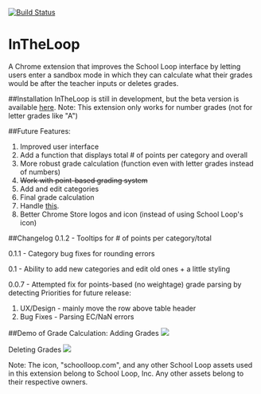  [![Build Status](https://travis-ci.org/mash99/InTheLoop.svg?branch=develop)](https://travis-ci.org/mash99/InTheLoop)
# InTheLoop
A Chrome extension that improves the School Loop interface by letting users enter a sandbox mode in which they can calculate what their grades would be after the teacher inputs or deletes grades.

##Installation
InTheLoop is still in development, but the beta version is available [here](https://chrome.google.com/webstore/detail/in-the-loop-for-school-lo/ppigcngidmooiiafkelbilbojiijffag).
Note: This extension only works for number grades (not for letter grades like "A")

##Future Features:   
1. Improved user interface 
2. Add a function that displays total # of points per category and overall
3. More robust grade calculation (function even with letter grades instead of numbers)
4. ~~Work with point-based grading system~~
5. Add and edit categories
6. Final grade calculation
7. Handle [this](https://scontent.xx.fbcdn.net/hphotos-xft1/v/t34.0-12/12395361_1647944725464690_391096720_n.jpg?oh=a616ca29147d5ecedfc4a79247d47484&oe=567014EB).
8. Better Chrome Store logos and icon (instead of using School Loop's icon)

##Changelog
0.1.2 - Tooltips for # of points per category/total

0.1.1 - Category bug fixes for rounding errors

0.1 - Ability to add new categories and edit old ones + a little styling

0.0.7 - Attempted fix for points-based (no weightage) grade parsing by detecting 
Priorities for future release:    
1. UX/Design - mainly move the row above table header    
2. Bug Fixes - Parsing EC/NaN errors    

##Demo of Grade Calculation:
Adding Grades
![](https://i.gyazo.com/3df6057e276cac0228153a3cf29a81fa.gif)

Deleting Grades
![](https://i.gyazo.com/c58a324298bf87404d153c2f85afb485.gif)

Note: The icon, "schoolloop.com", and any other School Loop assets used in this extension belong to School Loop, Inc. Any other assets belong to their respective owners.
